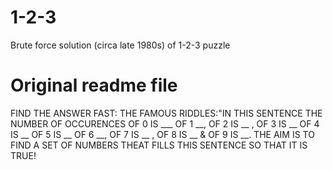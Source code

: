 # 1-2-3
Brute force solution (circa late 1980s) of 1-2-3 puzzle

# Original readme file 

FIND THE ANSWER FAST:
     THE FAMOUS RIDDLES:"IN THIS SENTENCE THE NUMBER OF OCCURENCES OF 0 IS ___
                        OF 1 __, OF 2 IS __ , OF 3 IS __ OF 4 IS __ OF 5 IS __
                         OF 6 __, OF 7 IS __ , OF 8 IS __ & OF 9 IS __.
  THE AIM IS TO FIND A SET OF NUMBERS THEAT FILLS THIS SENTENCE SO THAT IT IS
  TRUE!
 

